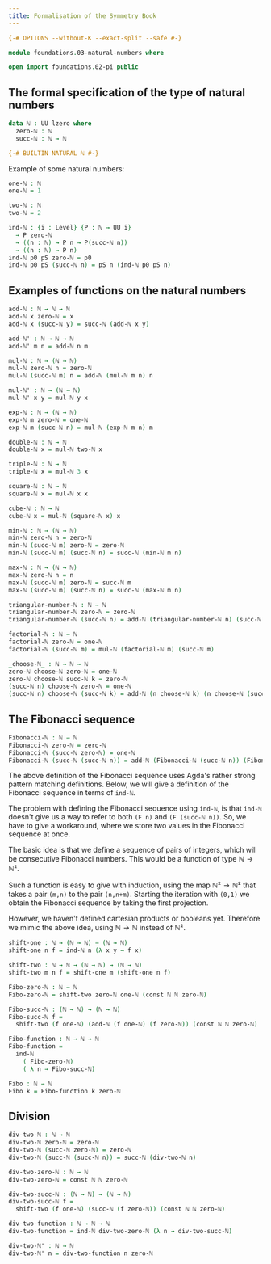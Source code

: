 ```yaml
---
title: Formalisation of the Symmetry Book
---
```


```agda
{-# OPTIONS --without-K --exact-split --safe #-}

module foundations.03-natural-numbers where

open import foundations.02-pi public
```


## The formal specification of the type of natural numbers

```agda
data ℕ : UU lzero where
  zero-ℕ : ℕ
  succ-ℕ : ℕ → ℕ

{-# BUILTIN NATURAL ℕ #-}
```

Example of some natural numbers:

```agda
one-ℕ : ℕ
one-ℕ = 1

two-ℕ : ℕ
two-ℕ = 2
```

```agda
ind-ℕ : {i : Level} {P : ℕ → UU i}
  → P zero-ℕ
  → ((n : ℕ) → P n → P(succ-ℕ n))
  → ((n : ℕ) → P n)
ind-ℕ p0 pS zero-ℕ = p0
ind-ℕ p0 pS (succ-ℕ n) = pS n (ind-ℕ p0 pS n)
```

##  Examples of functions on the natural numbers

```agda
add-ℕ : ℕ → ℕ → ℕ
add-ℕ x zero-ℕ = x
add-ℕ x (succ-ℕ y) = succ-ℕ (add-ℕ x y)
```

```agda
add-ℕ' : ℕ → ℕ → ℕ
add-ℕ' m n = add-ℕ n m
```

```agda
mul-ℕ : ℕ → (ℕ → ℕ)
mul-ℕ zero-ℕ n = zero-ℕ
mul-ℕ (succ-ℕ m) n = add-ℕ (mul-ℕ m n) n

mul-ℕ' : ℕ → (ℕ → ℕ)
mul-ℕ' x y = mul-ℕ y x
```

```agda
exp-ℕ : ℕ → (ℕ → ℕ)
exp-ℕ m zero-ℕ = one-ℕ
exp-ℕ m (succ-ℕ n) = mul-ℕ (exp-ℕ m n) m
```

```agda
double-ℕ : ℕ → ℕ
double-ℕ x = mul-ℕ two-ℕ x
```

```agda
triple-ℕ : ℕ → ℕ
triple-ℕ x = mul-ℕ 3 x
```

```agda
square-ℕ : ℕ → ℕ
square-ℕ x = mul-ℕ x x
```

```agda
cube-ℕ : ℕ → ℕ
cube-ℕ x = mul-ℕ (square-ℕ x) x
```

```agda
min-ℕ : ℕ → (ℕ → ℕ)
min-ℕ zero-ℕ n = zero-ℕ
min-ℕ (succ-ℕ m) zero-ℕ = zero-ℕ
min-ℕ (succ-ℕ m) (succ-ℕ n) = succ-ℕ (min-ℕ m n)
```

```agda
max-ℕ : ℕ → (ℕ → ℕ)
max-ℕ zero-ℕ n = n
max-ℕ (succ-ℕ m) zero-ℕ = succ-ℕ m
max-ℕ (succ-ℕ m) (succ-ℕ n) = succ-ℕ (max-ℕ m n)
```

```agda
triangular-number-ℕ : ℕ → ℕ
triangular-number-ℕ zero-ℕ = zero-ℕ
triangular-number-ℕ (succ-ℕ n) = add-ℕ (triangular-number-ℕ n) (succ-ℕ n)
```

```agda
factorial-ℕ : ℕ → ℕ
factorial-ℕ zero-ℕ = one-ℕ
factorial-ℕ (succ-ℕ m) = mul-ℕ (factorial-ℕ m) (succ-ℕ m)
```

```agda
_choose-ℕ_ : ℕ → ℕ → ℕ
zero-ℕ choose-ℕ zero-ℕ = one-ℕ
zero-ℕ choose-ℕ succ-ℕ k = zero-ℕ
(succ-ℕ n) choose-ℕ zero-ℕ = one-ℕ
(succ-ℕ n) choose-ℕ (succ-ℕ k) = add-ℕ (n choose-ℕ k) (n choose-ℕ (succ-ℕ k))
```

## The Fibonacci sequence

```agda
Fibonacci-ℕ : ℕ → ℕ
Fibonacci-ℕ zero-ℕ = zero-ℕ
Fibonacci-ℕ (succ-ℕ zero-ℕ) = one-ℕ
Fibonacci-ℕ (succ-ℕ (succ-ℕ n)) = add-ℕ (Fibonacci-ℕ (succ-ℕ n)) (Fibonacci-ℕ n)
```

The above definition of the Fibonacci sequence uses Agda's rather strong
pattern matching definitions. Below, we will give a definition of the
Fibonacci sequence in terms of `ind-ℕ`.

The problem with defining the Fibonacci sequence using `ind-ℕ`, is that `ind-ℕ`
doesn't give us a way to refer to both `(F n)` and `(F (succ-ℕ n))`. So, we have
to give a workaround, where we store two values in the Fibonacci sequence
at once.

The basic idea is that we define a sequence of pairs of integers, which will
be consecutive Fibonacci numbers. This would be a function of type $ℕ → ℕ²$.

Such a function is easy to give with induction, using the map $ℕ² → ℕ²$ that
takes a pair `(m,n)` to the pair `(n,n+m)`. Starting the iteration with `(0,1)`
we obtain the Fibonacci sequence by taking the first projection.

However, we haven't defined cartesian products or booleans yet. Therefore
we mimic the above idea, using $ℕ → ℕ$ instead of $ℕ²$.

```agda
shift-one : ℕ → (ℕ → ℕ) → (ℕ → ℕ)
shift-one n f = ind-ℕ n (λ x y → f x)
```

```agda
shift-two : ℕ → ℕ → (ℕ → ℕ) → (ℕ → ℕ)
shift-two m n f = shift-one m (shift-one n f)
```

```agda
Fibo-zero-ℕ : ℕ → ℕ
Fibo-zero-ℕ = shift-two zero-ℕ one-ℕ (const ℕ ℕ zero-ℕ)
```

```agda
Fibo-succ-ℕ : (ℕ → ℕ) → (ℕ → ℕ)
Fibo-succ-ℕ f =
  shift-two (f one-ℕ) (add-ℕ (f one-ℕ) (f zero-ℕ)) (const ℕ ℕ zero-ℕ)
```

```agda
Fibo-function : ℕ → ℕ → ℕ
Fibo-function =
  ind-ℕ
    ( Fibo-zero-ℕ)
    ( λ n → Fibo-succ-ℕ)
```

```agda
Fibo : ℕ → ℕ
Fibo k = Fibo-function k zero-ℕ
```

## Division

```agda
div-two-ℕ : ℕ → ℕ
div-two-ℕ zero-ℕ = zero-ℕ
div-two-ℕ (succ-ℕ zero-ℕ) = zero-ℕ
div-two-ℕ (succ-ℕ (succ-ℕ n)) = succ-ℕ (div-two-ℕ n)
```

```agda
div-two-zero-ℕ : ℕ → ℕ
div-two-zero-ℕ = const ℕ ℕ zero-ℕ
```

```agda
div-two-succ-ℕ : (ℕ → ℕ) → (ℕ → ℕ)
div-two-succ-ℕ f =
  shift-two (f one-ℕ) (succ-ℕ (f zero-ℕ)) (const ℕ ℕ zero-ℕ)
```

```agda
div-two-function : ℕ → ℕ → ℕ
div-two-function = ind-ℕ div-two-zero-ℕ (λ n → div-two-succ-ℕ)
```

```agda
div-two-ℕ' : ℕ → ℕ
div-two-ℕ' n = div-two-function n zero-ℕ
```
